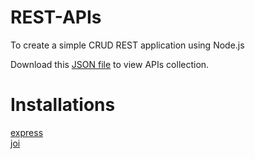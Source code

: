 # REST-APIs
To create a simple CRUD REST application using Node.js

Download this [JSON file](https://github.com/vamc-stash/REST-APIs/blob/master/APIs%20Demo.postman_collection.json) to view APIs collection.

# Installations

[express](https://www.npmjs.com/package/express) <br>
[joi](https://www.npmjs.com/package/joi)

